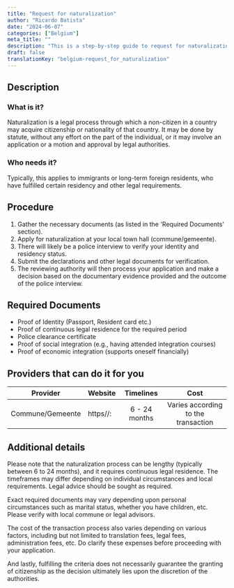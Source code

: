 ```yaml
---
title: "Request for naturalization"
author: "Ricardo Batista"
date: "2024-06-07"
categories: ["Belgium"]
meta_title: ""
description: "This is a step-by-step guide to request for naturalization in Belgium, sourced from reliable first-hand accounts."
draft: false
translationKey: "belgium-request_for_naturalization"
---
```


## Description
### What is it?
Naturalization is a legal process through which a non-citizen in a country may acquire citizenship or nationality of that country. It may be done by statute, without any effort on the part of the individual, or it may involve an application or a motion and approval by legal authorities.

### Who needs it?
Typically, this applies to immigrants or long-term foreign residents, who have fulfilled certain residency and other legal requirements.

## Procedure
1. Gather the necessary documents (as listed in the 'Required Documents' section).
2. Apply for naturalization at your local town hall (commune/gemeente).
3. There will likely be a police interview to verify your identity and residency status.
4. Submit the declarations and other legal documents for verification. 
5. The reviewing authority will then process your application and make a decision based on the documentary evidence provided and the outcome of the police interview.

## Required Documents
- Proof of Identity (Passport, Resident card etc.)
- Proof of continuous legal residence for the required period
- Police clearance certificate
- Proof of social integration (e.g., having attended integration courses)
- Proof of economic integration (supports oneself financially)

## Providers that can do it for you

| Provider        |     Website     |     Timelines    |       Cost      |
| --------------- | --------------- |  :-------------: | :-------------: |
| Commune/Gemeente|  https//:       |  6 - 24 months   | Varies according to the transaction |

## Additional details
Please note that the naturalization process can be lengthy (typically between 6 to 24 months), and it requires continuous legal residence. The timeframes may differ depending on individual circumstances and local requirements. Legal advice should be sought as required.

Exact required documents may vary depending upon personal circumstances such as marital status, whether you have children, etc. Please verify with local commune or legal advisors.

The cost of the transaction process also varies depending on various factors, including but not limited to translation fees, legal fees, administration fees, etc. Do clarify these expenses before proceeding with your application.

And lastly, fulfilling the criteria does not necessarily guarantee the granting of citizenship as the decision ultimately lies upon the discretion of the authorities.